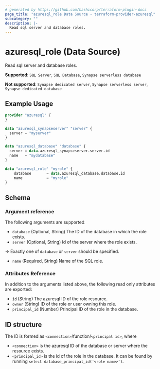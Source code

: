 ```yaml
---
# generated by https://github.com/hashicorp/terraform-plugin-docs
page_title: "azuresql_role Data Source - terraform-provider-azuresql"
subcategory: ""
description: |-
  Read sql server and database roles.
---
```


# azuresql_role (Data Source)

Read sql server and database roles.

**Supported**: `SQL Server`, `SQL Database`, `Synapse serverless database` 

**Not supported**: `Synapse dedicated server`, `Synapse serverless server`, `Synapse dedicated database`


## Example Usage

```terraform
provider "azuresql" {
}

data "azuresql_synapseserver" "server" {
  server = "myserver"
}

data "azuresql_database" "database" {
  server = data.azuresql_synapseserver.server.id
  name   = "mydatabase"
}

data "azuresql_role" "myrole" {
    database       = data.azuresql_database.database.id
    name           = "myrole"
}
```

<!-- schema generated by tfplugindocs -->
## Schema

### Argument reference
The following arguments are supported:

- `database` (Optional, String) The ID of the database in which the role exists. 
- `server` (Optional, String) Id of the server where the role exists.

-> Exactly one of `database` or `server` should be specified.

- `name` (Required, String) Name of the SQL role.

### Attributes Reference
In addition to the arguments listed above, the following read only attributes are exported:

- `id` (String) The azuresql ID of the role resource.
- `owner` (String) ID of the role or user owning this role.
- `principal_id` (Number) Principal ID of the role in the database.

## ID structure

The ID is formed as `<connection>`/function/`<principal id>`, where
* `<connection>` is the azuresql ID of the database or server where the resource exists.
* `<principal_id>` is the id of the role in the database. It can be found by running `select database_principal_id('<role name>')`.